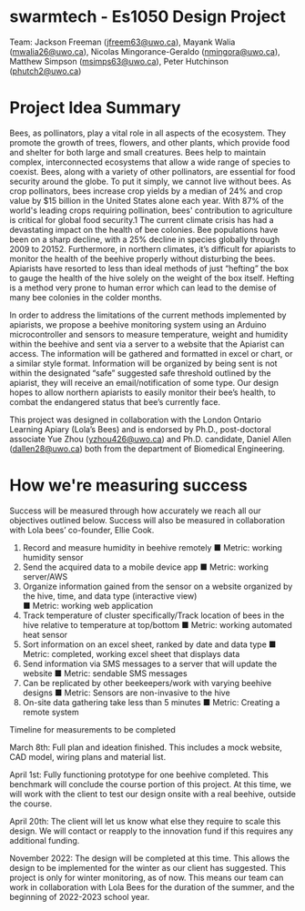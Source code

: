 # swarmtech - Es1050 Design Project

Team: Jackson Freeman (jfreem63@uwo.ca), Mayank Walia (mwalia26@uwo.ca), Nicolas Mingorance-Geraldo (nmingora@uwo.ca), Matthew Simpson (msimps63@uwo.ca), Peter Hutchinson (phutch2@uwo.ca)

# Project Idea Summary 

Bees, as pollinators, play a vital role in all aspects of the ecosystem. They promote the growth of trees, flowers, and other plants, which provide food and shelter for both large and small creatures. Bees help to maintain complex, interconnected ecosystems that allow a wide range of species to coexist. Bees, along with a variety of other pollinators, are essential for food security around the globe. To put it simply, we cannot live without bees. As crop pollinators, bees increase crop yields by a median of 24% and crop value by $15 billion in the United States alone each year. With 87% of the world's leading crops requiring pollination, bees' contribution to agriculture is critical for global food security.1 The current climate crisis has had a devastating impact on the health of bee colonies. Bee populations have been on a sharp decline, with a 25% decline in species globally through 2009 to 20152. Furthermore, in northern climates, it’s difficult for apiarists to monitor the health of the beehive properly without disturbing the bees. Apiarists have resorted to less than ideal methods of just “hefting” the box to gauge the health of the hive solely on the weight of the box itself. Hefting is a method very prone to human error which can lead to the demise of many bee colonies in the colder months. 

In order to address the limitations of the current methods implemented by apiarists, we propose a beehive monitoring system using an Arduino microcontroller and sensors to measure temperature, weight and humidity within the beehive and sent via a server to a website that the Apiarist can access. The information will be gathered and formatted in excel or chart, or a similar style format. Information will be organized by being sent is not within the designated “safe” suggested safe threshold outlined by the apiarist, they will receive an email/notification of some type. Our design hopes to allow northern apiarists to easily monitor their bee’s health, to combat the endangered status that bee’s currently face.

This project was designed in collaboration with the London Ontario Learning Apiary (Lola’s Bees) and is endorsed by Ph.D., post-doctoral associate Yue Zhou (yzhou426@uwo.ca) and Ph.D. candidate, Daniel Allen (dallen28@uwo.ca) both from the department of Biomedical Engineering.

# How we're measuring success

Success will be measured through how accurately we reach all our objectives outlined below. Success will also be measured in collaboration with Lola bees’ co-founder, Ellie Cook.

1.	Record and measure humidity in beehive remotely
  ■	Metric: working humidity sensor 
3.	Send the acquired data to a mobile device app
  ■	Metric: working server/AWS 
3.	Organize information gained from the sensor on a website organized by the hive, time, and data type (interactive view)  
  ■	Metric: working web application 
4.	Track temperature of cluster specifically/Track location of bees in the hive relative to temperature at top/bottom
  ■	Metric: working automated heat sensor 
5.	Sort information on an excel sheet, ranked by date and data type
  ■	Metric: completed, working excel sheet that displays data
6.	Send information via SMS messages to a server that will update the website
  ■	Metric: sendable SMS messages
7.	Can be replicated by other beekeepers/work with varying beehive designs
  ■	Metric: Sensors are non-invasive to the hive
8.	On-site data gathering take less than 5 minutes
  ■	Metric: Creating a remote system

Timeline for measurements to be completed

March 8th: Full plan and ideation finished. This includes a mock website, CAD model, wiring plans and material list.

April 1st: Fully functioning prototype for one beehive completed. This benchmark will conclude the course portion of this project. At this time, we will work with the client to test our design onsite with a real beehive, outside the course. 

April 20th: The client will let us know what else they require to scale this design. We will contact or reapply to the innovation fund if this requires any additional funding.

November 2022: The design will be completed at this time. This allows the design to be implemented for the winter as our client has suggested. This project is only for winter monitoring, as of now. This means our team can work in collaboration with Lola Bees for the duration of the summer, and the beginning of 2022-2023 school year. 

